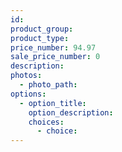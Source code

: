 ```yaml
---
id:
product_group:
product_type:
price_number: 94.97
sale_price_number: 0
description:
photos:
  - photo_path:
options:
  - option_title:
    option_description:
    choices:
      - choice:
---
```

